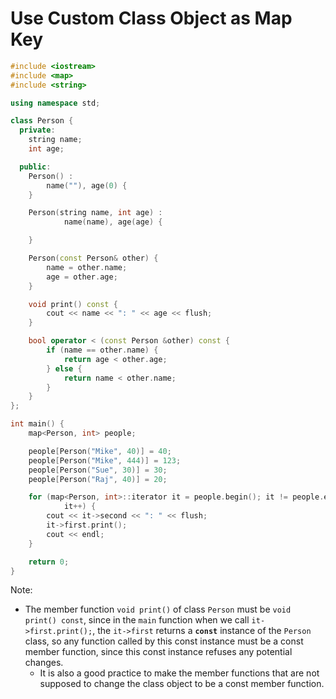 # Use Custom Class Object as Map Key

```cpp
#include <iostream>
#include <map>
#include <string>

using namespace std;

class Person {
  private:
    string name;
    int age;

  public:
    Person() :
        name(""), age(0) {
    }

	Person(string name, int age) :
			name(name), age(age) {

	}

	Person(const Person& other) {
		name = other.name;
		age = other.age;
	}

	void print() const {
		cout << name << ": " << age << flush;
	}

	bool operator < (const Person &other) const {
		if (name == other.name) {
			return age < other.age;
		} else {
			return name < other.name;
		}
	}
};

int main() {
	map<Person, int> people;

	people[Person("Mike", 40)] = 40;
	people[Person("Mike", 444)] = 123;
	people[Person("Sue", 30)] = 30;
	people[Person("Raj", 40)] = 20;

	for (map<Person, int>::iterator it = people.begin(); it != people.end();
			it++) {
		cout << it->second << ": " << flush;
		it->first.print();
		cout << endl;
	}

	return 0;
}
```

Note:
* The member function `void print()` of class `Person` must be `void print() const`, since in the `main` function when we call `it->first.print();`, the `it->first` returns a **`const`** instance of the `Person` class, so any function called by this const instance must be a const member function, since this const instance refuses any potential changes.
  * It is also a good practice to make the member functions that are not supposed to change the class object to be a const member function.
  

